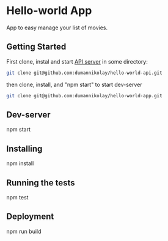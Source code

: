 # Hello-world App

App to easy manage your list of movies.

## Getting Started
First clone, instal and start [API server](https://github.com/dumannikolay/hello-world-api) in some directory:
```sh
git clone git@github.com:dumannikolay/hello-world-api.git
```
then clone, install, and "npm start" to start dev-server 
```sh
git clone git@github.com:dumannikolay/hello-world-app.git
```
## Dev-server

npm start

## Installing

npm install

## Running the tests

npm test

## Deployment

npm run build

